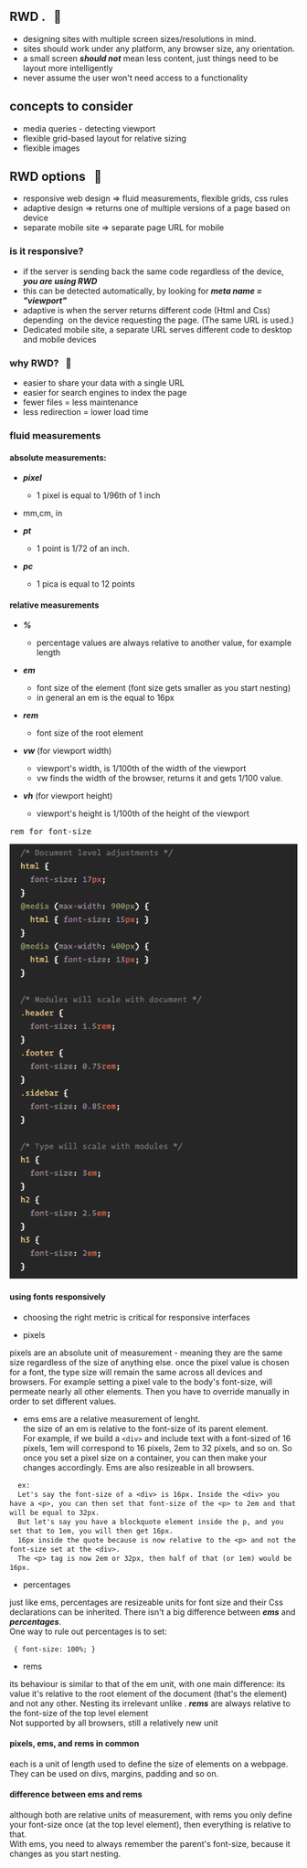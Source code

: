 ## RWD . &nbsp; 📄 

- designing sites with multiple screen sizes/resolutions in mind.
- sites should work under any platform, any browser size, any orientation.
- a small screen ***should not*** mean less content, just things need to be 
  layout more intelligently
- never assume the user won't need access to a functionality

## concepts to consider

- media queries - detecting viewport
- flexible grid-based layout for relative sizing
- flexible images

## RWD options &nbsp; :fishing_pole_and_fish:

- responsive web design => fluid measurements, flexible grids, css rules
- adaptive design => returns one of multiple versions of a page based on device
- separate mobile site => separate page URL for mobile

### is it responsive? 
- if the server is sending back the same code regardless of the device, 
  ***you are using RWD***
- this can be detected automatically, by looking for ***meta name = 
  "viewport"***
- adaptive is when the server returns different code (Html and Css) depending
  on the device requesting the page. (The same URL is used.)     
- Dedicated mobile site, a separate URL serves different code to desktop and 
  mobile devices

### why RWD? &nbsp; :ship:
- easier to share your data with a single URL
- easier for search engines to index the page
- fewer files = less maintenance
- less redirection = lower load time


### fluid measurements

#### absolute measurements:
- ***pixel*** 
  + 1 pixel is equal to 1/96th of 1 inch

- mm,cm, in

- ***pt***
  + 1 point is 1/72 of an inch.

- ***pc***
  + 1 pica is equal to 12 points


#### relative measurements

- ***%***
  + percentage values are always relative to another value, for example length

- ***em***
  + font size of the element (font size gets smaller as you start nesting)
  + in general an em is the equal to 16px

- ***rem***
  + font size of the root element

- ***vw*** (for viewport width)
  + viewport's width, is 1/100th of the width of the viewport
  + vw finds the width of the browser, returns it and gets 1/100 value.

- ***vh*** (for viewport height)
  + viewport's height is 1/100th of the height of the viewport


<kbd>rem for font-size</kbd>

![](images/rems.png)



#### using fonts responsively
- choosing the right metric is critical for responsive interfaces

+ pixels

pixels are an absolute unit of measurement - meaning they are the same size regardless of the size of anything else.
once the pixel value is chosen for a font, the type size will remain the same across all devices and browsers.
For example setting a pixel vale to the body's font-size, will permeate nearly
all other elements. Then you have to override manually in order to set different values.

+ ems
ems are a relative measurement of lenght.   
the size of an em is relative to the font-size of its parent element.      
For example, if we build a ```<div>``` and include text with a font-sized of 16 pixels, 1em will correspond to 16 pixels, 2em to 32 pixels, and so on.
So once you set a pixel size on a container, you can then make your changes accordingly. Ems are also resizeable in all browsers.

```
  ex:
  Let's say the font-size of a <div> is 16px. Inside the <div> you have a <p>, you can then set that font-size of the <p> to 2em and that will be equal to 32px.
  But let's say you have a blockquote element inside the p, and you set that to 1em, you will then get 16px.    
  16px inside the quote because is now relative to the <p> and not the font-size set at the <div>.   
  The <p> tag is now 2em or 32px, then half of that (or 1em) would be 16px.

```



+ percentages

just like ems, percentages are resizeable units for font size and their Css declarations can be inherited. There isn't a big difference between ***ems*** and ***percentages***.  
One way to rule out percentages is to set:
```
 { font-size: 100%; }

```

+ rems

its behaviour is similar to that of the em unit, with one main difference:
its value it's relative to the root element of the document (that's the <html> element) and not any other. Nesting its irrelevant unlike <ems>.
***rems*** are always relative to the font-size of the top level <html> element   
Not supported by all browsers, still a relatively new unit

#### pixels, ems, and rems in common
each is a unit of length used to define the size of elements on a webpage.
They can be used on divs, margins, padding and so on.

#### difference between ems and rems

although both are relative units of measurement, with rems you only define your font-size once (at the top level <html> element), then everything is relative to that.   
With ems, you need to always remember the parent's font-size, because it changes as you start nesting.
















